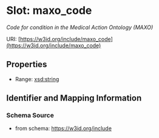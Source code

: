 # Slot: maxo_code
_Code for condition in the Medical Action Ontology (MAXO)_


URI: [https://w3id.org/include/maxo_code](https://w3id.org/include/maxo_code)



<!-- no inheritance hierarchy -->


## Properties

 * Range: [xsd:string](xsd:string)



## Identifier and Mapping Information







### Schema Source


* from schema: https://w3id.org/include



